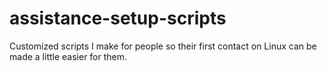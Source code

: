# assistance-setup-scripts
Customized scripts I make for people so their first contact on Linux can be made a little easier for them. 
